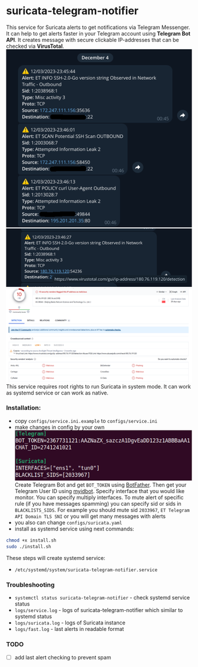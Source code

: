 # suricata-telegram-notifier

This service for Suricata alerts to get notifications via Telegram Messenger. 
It can help to get alerts faster in your Telegram account using **Telegram Bot API**. It creates message with secure clickable IP-addresses that can be checked via **VirusTotal**.
![messages](assets/messages.png)
![vt_link](assets/vt_link.png)
![vt_check](assets/vt_check.png)
This service requires root rights to run Suricata in system mode. It can work as systemd service or can work as native.
### Installation:
- copy `configs/service.ini.example` to `configs/service.ini`
- make changes in config by your own
![service_ini](assets/service_ini.png)
Create Telegram Bot and get `BOT_TOKEN` using [BotFather](https://t.me/BotFather). Then get your Telegram User ID using [myidbot](https://t.me/myidbot). Specify interface that you would like monitor. You can specify multiply interfaces. To mute alert of specific rule (if you have messages spamming) you can specify sid or sids in `BLACKLISTS_SIDS`. For example you should mute sid `2033967`, `ET Telegram API Domain TLS SNI` or you will get many messages with alerts
- you also can change `configs/suricata.yaml`
- install as systemd service using next commands:
```bash
chmod +x install.sh
sudo ./install.sh
```

These steps will create systemd service:
- `/etc/systemd/system/suricata-telegram-notifier.service`


### Troubleshooting
- `systemctl status suricata-telegram-notifier` - check systemd service status
- `logs/service.log` - logs of suricata-telegram-notifier which similar to systemd status
- `logs/suricata.log` - logs of Suricata instance
- `logs/fast.log` - last alerts in readable format

### TODO
- [ ] add last alert checking to prevent spam